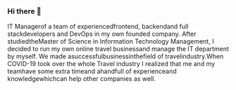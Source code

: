 ### Hi there 👋
IT Managerof a team of experiencedfrontend, backendand full stackdevelopers and DevOps in my own founded company. After studiedtheMaster of Science in Information Technology Management, I decided to run my own online travel businessand manage the IT department by myself. We made asuccessfulbusinessinthefield of travelindustry.When COVID-19 took over the whole Travel industry I realized that me and my teamhave some extra timeand ahandfull of experienceand knowledgewhichcan help other companies as well.
